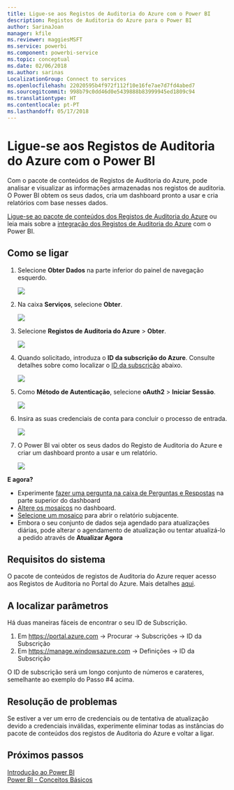 ```yaml
---
title: Ligue-se aos Registos de Auditoria do Azure com o Power BI
description: Registos de Auditoria do Azure para o Power BI
author: SarinaJoan
manager: kfile
ms.reviewer: maggiesMSFT
ms.service: powerbi
ms.component: powerbi-service
ms.topic: conceptual
ms.date: 02/06/2018
ms.author: sarinas
LocalizationGroup: Connect to services
ms.openlocfilehash: 22020595b4f972f112f10e16fe7ae7d7fd4abed7
ms.sourcegitcommit: 998b79c0dd46d0e5439888b83999945ed1809c94
ms.translationtype: HT
ms.contentlocale: pt-PT
ms.lasthandoff: 05/17/2018
---
```

# <a name="connect-to-azure-audit-logs-with-power-bi"></a>Ligue-se aos Registos de Auditoria do Azure com o Power BI
Com o pacote de conteúdos de Registos de Auditoria do Azure, pode analisar e visualizar as informações armazenadas nos registos de auditoria. O Power BI obtem os seus dados, cria um dashboard pronto a usar e cria relatórios com base nesses dados.

[Ligue-se ao pacote de conteúdos dos Registos de Auditoria do Azure](https://app.powerbi.com/getdata/services/azure-audit-logs) ou leia mais sobre a [integração dos Registos de Auditoria do Azure](https://powerbi.microsoft.com/integrations/azure-audit-logs) com o Power BI.

## <a name="how-to-connect"></a>Como se ligar
1. Selecione **Obter Dados** na parte inferior do painel de navegação esquerdo.  
   
    ![](media/service-connect-to-azure-audit-logs/getdata.png)
2. Na caixa **Serviços**, selecione **Obter**.  
   
    ![](media/service-connect-to-azure-audit-logs/services.png) 
3. Selecione **Registos de Auditoria do Azure** > **Obter**.  
   
   ![](media/service-connect-to-azure-audit-logs/azureauditlogs.png)
4. Quando solicitado, introduza o **ID da subscrição do Azure**. Consulte detalhes sobre como localizar o [ID da subscrição](#FindingParams) abaixo.   
   
    ![](media/service-connect-to-azure-audit-logs/parameters.png)
5. Como **Método de Autenticação**, selecione **oAuth2** \> **Iniciar Sessão**.
   
    ![](media/service-connect-to-azure-audit-logs/creds.png)
6. Insira as suas credenciais de conta para concluir o processo de entrada.
   
    ![](media/service-connect-to-azure-audit-logs/login.png)
7. O Power BI vai obter os seus dados do Registo de Auditoria do Azure e criar um dashboard pronto a usar e um relatório. 
   
    ![](media/service-connect-to-azure-audit-logs/dashboard.png)

**E agora?**

* Experimente [fazer uma pergunta na caixa de Perguntas e Respostas](power-bi-q-and-a.md) na parte superior do dashboard
* [Altere os mosaicos](service-dashboard-edit-tile.md) no dashboard.
* [Selecione um mosaico](service-dashboard-tiles.md) para abrir o relatório subjacente.
* Embora o seu conjunto de dados seja agendado para atualizações diárias, pode alterar o agendamento de atualização ou tentar atualizá-lo a pedido através de **Atualizar Agora**

## <a name="system-requirements"></a>Requisitos do sistema
O pacote de conteúdos de registos de Auditoria do Azure requer acesso aos Registos de Auditoria no Portal do Azure. Mais detalhes [aqui](https://azure.microsoft.com/documentation/articles/insights-debugging-with-events/).

<a name="FindingParams"></a>

## <a name="finding-parameters"></a>A localizar parâmetros
Há duas maneiras fáceis de encontrar o seu ID de Subscrição.

1. Em https://portal.azure.com -&gt; Procurar -&gt; Subscrições -&gt; ID da Subscrição
2. Em https://manage.windowsazure.com -&gt; Definições -&gt; ID da Subscrição

O ID de subscrição será um longo conjunto de números e carateres, semelhante ao exemplo do Passo \#4 acima. 

## <a name="troubleshooting"></a>Resolução de problemas
Se estiver a ver um erro de credenciais ou de tentativa de atualização devido a credenciais inválidas, experimente eliminar todas as instâncias do pacote de conteúdos dos registos de Auditoria do Azure e voltar a ligar.

## <a name="next-steps"></a>Próximos passos
[Introdução ao Power BI](service-get-started.md)  
[Power BI - Conceitos Básicos](service-basic-concepts.md)  

